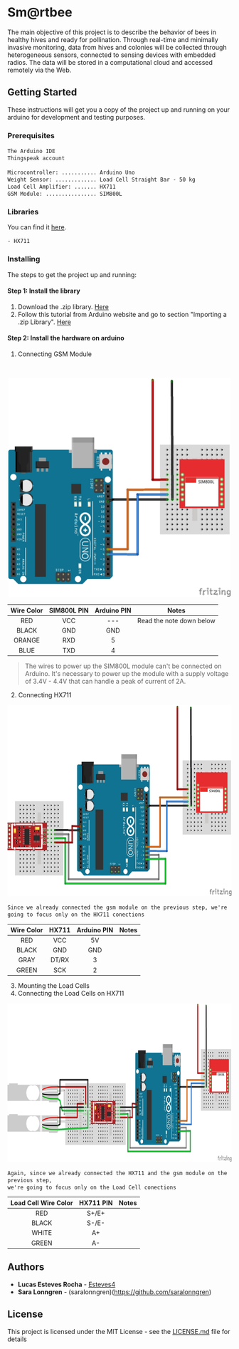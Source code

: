 # Sm@rtbee
The main objective of this project is to describe the behavior of bees in healthy hives and ready for pollination. Through real-time and minimally invasive monitoring, data from hives and colonies will be collected through heterogeneous sensors, connected to sensing devices with embedded radios. The data will be stored in a computational cloud and accessed remotely via the Web.

## Getting Started

These instructions will get you a copy of the project up and running on your arduino for development and testing purposes.

### Prerequisites

```
The Arduino IDE
Thingspeak account

Microcontroller: ........... Arduino Uno
Weight Sensor: ............. Load Cell Straight Bar - 50 kg
Load Cell Amplifier: ....... HX711
GSM Module: ................ SIM800L
```

### Libraries

You can find it [here](Bibliotecas).
```
- HX711
```

### Installing

The steps to get the project up and running:

#### Step 1: Install the library

   1. Download the .zip library. [Here](Bibliotecas)
   2. Follow this tutorial from Arduino website and go to section "Importing a .zip Library". [Here](https://www.arduino.cc/en/Guide/Libraries)

#### Step 2: Install the hardware on arduino

   1. Connecting GSM Module
   
   <p align="center">
      <img width="500" height="492" src="img/Scale_1.jpg">
   </p>
   
   | Wire Color  | SIM800L PIN | Arduino PIN | Notes |
   | :-------------: | :-------------: | :-------------: | :-------------: |
   | RED  | VCC | --- | Read the note down below |
   | BLACK  | GND  | GND  |
   | ORANGE  | RXD  | 5 |
   | BLUE  | TXD | 4  |
   

   >The wires to power up the SIM800L module can't be connected on Arduino. 
   >It's necessary to power up the module with a supply voltage of 3.4V - 4.4V that can handle a peak of current of 2A.

   
   2. Connecting HX711
   
   <p align="center">
      <img width="600" height="429" src="img/Scale_2.jpg">
   </p>
   
   ```
   Since we already connected the gsm module on the previous step, we're going to focus only on the HX711 conections
   ```
   
   | Wire Color  | HX711 | Arduino PIN | Notes |
   | :-------------: | :-------------: | :-------------: | :-------------: |
   | RED  | VCC | 5V |
   | BLACK  | GND  | GND  |
   | GRAY  | DT/RX  | 3 |
   | GREEN  | SCK | 2  |
   
   3. Mounting the Load Cells
   4. Connecting the Load Cells on HX711
   
   <p align="center">
      <img width="800" height="356" src="img/Scale_3.jpg">
   </p>
   
   ```
   Again, since we already connected the HX711 and the gsm module on the previous step, 
   we're going to focus only on the Load Cell conections
   ```
   
   | Load Cell Wire Color  | HX711 PIN | Notes |
   | :-------------: | :-------------: | :-------------: |
   | RED  | S+/E+ | 
   | BLACK  | S-/E-  | 
   | WHITE  | A+  | 
   | GREEN  | A- |

## Authors

* **Lucas Esteves Rocha** - [Esteves4](https://github.com/Esteves4)
* **Sara Lonngren**  - (saralonngren)(https://github.com/saralonngren)

## License

This project is licensed under the MIT License - see the [LICENSE.md](../LICENSE) file for details
